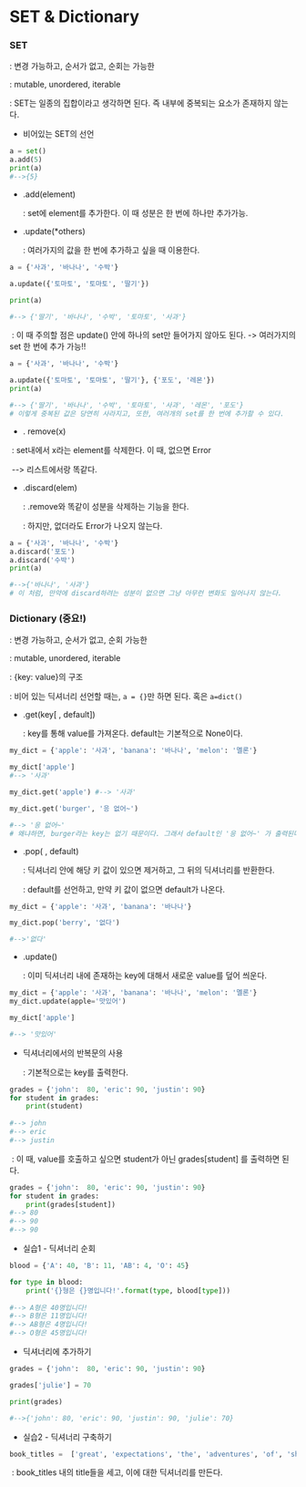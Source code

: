 # SET & Dictionary

### SET

: 변경 가능하고, 순서가 없고, 순회는 가능한

: mutable, unordered, iterable

: SET는 일종의 집합이라고 생각하면 된다. 즉 내부에 중복되는 요소가 존재하지 않는다.



- 비어있는 SET의 선언

```python 
a = set()
a.add(5)
print(a)
#-->{5}
```



- .add(element)

  : set에 element를 추가한다. 이 때 성분은 한 번에 하나만 추가가능.

  

- .update(*others)

  : 여러가지의 값을 한 번에 추가하고 싶을 때 이용한다.

```python
a = {'사과', '바나나', '수박'}

a.update({'토마토', '토마토', '딸기'})

print(a)

#--> {'딸기', '바나나', '수박', '토마토', '사과'}
```

​	: 이 때 주의할 점은 update() 안에 하나의 set만 들어가지 않아도 된다. ->  여러가지의 set 한 번에 추가 가능!!

```python
a = {'사과', '바나나', '수박'}

a.update({'토마토', '토마토', '딸기'}, {'포도', '레몬'})
print(a)

#--> {'딸기', '바나나', '수박', '토마토', '사과', '레몬', '포도'}
# 이렇게 중복된 값은 당연히 사라지고, 또한, 여러개의 set를 한 번에 추가할 수 있다.
```



- . remove(x) 

​	: set내에서 x라는 element를 삭제한다. 이 때, 없으면 Error

​	--> 리스트에서랑 똑같다.



- .discard(elem)

  : .remove와 똑같이 성분을 삭제하는 기능을 한다.

  : 하지만, 없더라도 Error가 나오지 않는다.

```python
a = {'사과', '바나나', '수박'}
a.discard('포도')
a.discard('수박')
print(a)

#-->{'바나나', '사과'}
# 이 처럼, 만약에 discard하려는 성분이 없으면 그냥 아무런 변화도 일어나지 않는다.
```



###  Dictionary (중요!)

: 변경 가능하고, 순서가 없고, 순회 가능한

: mutable, unordered, iterable

: {key: value}의 구조

: 비어 있는 딕셔너리 선언할 때는, ```a = {}```만 하면 된다. 혹은 ```a=dict()```



- .get(key[ , default])

  : key를 통해 value를 가져온다. default는 기본적으로 None이다.

```python
my_dict = {'apple': '사과', 'banana': '바나나', 'melon': '멜론'}
```

```python
my_dict['apple']
#--> '사과'
```

```python
my_dict.get('apple') #--> '사과'
```

```python
my_dict.get('burger', '응 없어~')

#--> '응 없어~'
# 왜냐하면, burger라는 key는 없기 때문이다. 그래서 default인 '응 없어~' 가 출력된다.
```



- .pop( , default)

  : 딕셔너리 안에 해당 키 값이 있으면 제거하고, 그 뒤의 딕셔너리를 반환한다. 

  : default를 선언하고, 만약 키 값이 없으면 default가 나온다.

```python
my_dict = {'apple': '사과', 'banana': '바나나'}

my_dict.pop('berry', '없다')

#-->'없다'
```



- .update()

  : 이미 딕셔너리 내에 존재하는 key에 대해서 새로운 value를 덮어 씌운다.

```python
my_dict = {'apple': '사과', 'banana': '바나나', 'melon': '멜론'}
my_dict.update(apple='맛있어')

my_dict['apple']

#--> '맛있어'
```



- 딕셔너리에서의 반복문의 사용 

  : 기본적으로는 key를 출력한다.

```python
grades = {'john':  80, 'eric': 90, 'justin': 90}
for student in grades:
    print(student)
    
#--> john
#--> eric
#--> justin
```

​	: 이 때, value를 호출하고 싶으면 student가 아닌 grades[student] 를 출력하면 된다.

```python
grades = {'john':  80, 'eric': 90, 'justin': 90}
for student in grades:
    print(grades[student])
#--> 80    
#--> 90    
#--> 90    
```



- 실습1 - 딕셔너리 순회

```python
blood = {'A': 40, 'B': 11, 'AB': 4, 'O': 45}

for type in blood:
    print('{}형은 {}명입니다!'.format(type, blood[type]))
    
#--> A형은 40명입니다!
#--> B형은 11명입니다!
#--> AB형은 4명입니다!
#--> O형은 45명입니다!
```



- 딕셔너리에 추가하기

```python
grades = {'john':  80, 'eric': 90, 'justin': 90}

grades['julie'] = 70

print(grades)

#-->{'john': 80, 'eric': 90, 'justin': 90, 'julie': 70}
```



- 실습2 - 딕셔너리 구축하기

```python
book_titles =  ['great', 'expectations', 'the', 'adventures', 'of', 'sherlock', 'holmes', 'the', 'great', 'gasby', 'hamlet', 'adventures', 'of', 'huckleberry', 'fin']
```

​	: book_titles 내의 title들을 세고, 이에 대한 딕셔너리를 만든다.